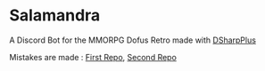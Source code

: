 # Salamandra
A Discord Bot for the MMORPG Dofus Retro made with [DSharpPlus](https://github.com/DSharpPlus/DSharpPlus)

Mistakes are made : [First Repo](https://github.com/Lounek09/Old-Salamandra), [Second Repo](https://github.com/Lounek09/Old2-Salamandra)
